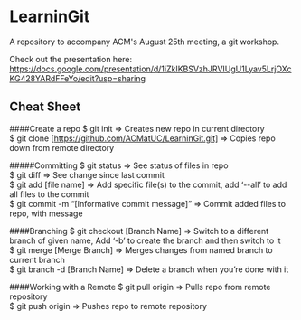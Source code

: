 # LearninGit
A repository to accompany ACM's August 25th meeting, a git workshop.

Check out the presentation here: https://docs.google.com/presentation/d/1iZkIKBSVzhJRVIUgU1Lyav5LrjOXcKG428YARdFFeYo/edit?usp=sharing

## Cheat Sheet
####Create a repo
$ git init => Creates new repo in current directory  
$ git clone [https://github.com/ACMatUC/LearninGit.git] => Copies repo down from remote directory  
  
#####Committing
$ git status  => See status of files in repo  
$ git diff  => See change since last commit  
$ git add [file name] => Add specific file(s) to the commit, add ‘--all’ to add all files to the commit  
$ git commit -m “[Informative commit message]” => Commit added files to repo, with message  

####Branching
$ git checkout [Branch Name] => Switch to a different branch of given name, Add ‘-b’ to create the branch and then switch to it  
$ git merge [Merge Branch] => Merges changes from named branch to current branch  
$ git branch -d [Branch Name] => Delete a branch when you’re done with it  

####Working with a Remote
$ git pull origin => Pulls repo from remote repository  
$ git push origin => Pushes repo to remote repository  

